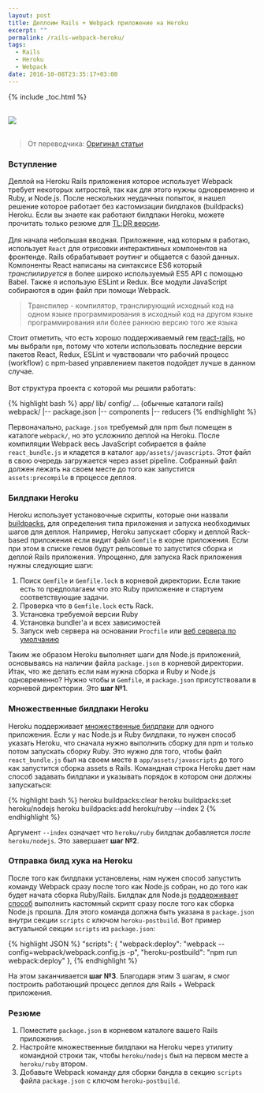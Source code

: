 ```yaml
---
layout: post
title: Деплоим Rails + Webpack приложение на Heroku
excerpt: ""
permalink: /rails-webpack-heroku/
tags:
  - Rails
  - Heroku
  - Webpack
date: 2016-10-08T23:35:17+03:00
---
```


{% include _toc.html %}

<br>
<img src="https://farm6.staticflickr.com/5711/29580740974_9ddf4c9f93_o.png">
<br>
<br>

> От переводчика: <a href="http://crypt.codemancers.com/posts/2016-03-18-rails-webpack-heroku/" target="_blank">Оригинал статьи</a>

### Вступление

Деплой на Heroku Rails приложения которое использует Webpack требует некоторых хитростей, так как для этого нужны одновременно и Ruby, и Node.js. После нескольких неудачных попыток, я нашел решение которое работает без кастомизации билдпаков (buildpacks) Heroku. Если вы знаете как работают билдпаки Heroku, можете прочитать только резюме для [TL;DR версии](#section-1).
<br>
<br>
Для начала небольшая вводная. Приложение, над которым я работаю, использует `React` для отрисовки интерактивных компонентов на фронтенде. Rails обрабатывает роутинг и общается с базой данных. Компоненты React написаны на синтаксисе ES6 который *транспилируется* в более широко используемый ES5 API с помощью Babel. Также я использую ESLint и Redux. Все модули JavaScript собираются в один файл при помощи Webpack.

> Транспилер -  компилятор, транслирующий исходный код на одном языке программирования в исходный код на другом языке программирования или более раннюю версию того же языка

Стоит отметить, что есть хорошо поддерживаемый гем <a href="https://github.com/reactjs/react-rails" target="_blank">react-rails</a>, но мы выбрали `npm`, потому что хотели использовать последние версии пакетов React, Redux, ESLint и чувствовали что рабочий процесс (workflow) с npm-based управлением пакетов подойдет лучше в данном случае.
<br>
<br>
Вот структура проекта с которой мы решили работать:

{% highlight bash %}
app/
lib/
config/
... (обычные каталоги rails)
webpack/
  |-- package.json
  |-- components
  |-- reducers
{% endhighlight %}

Первоначально, `package.json` требуемый для npm был помещен в каталоге `webpack/`, но это усложнило деплой на Heroku. После компиляции Webpack весь JavaScript собирается в файле `react_bundle.js` и кладется в каталог `app/assets/javascripts`. Этот файл в свою очередь загружается через asset pipeline. Собранный файл должен лежать на своем месте до того как запустится `assets:precompile` в процессе деплоя.

### Билдпаки Heroku

Heroku использует установочные скрипты, которые они назвали <a href="https://devcenter.heroku.com/articles/buildpacks" target="_blank">buildpacks</a>, для определения типа приложения и запуска необходимых шагов для деплоя. Например, Heroku запускает сборку и деплой Rack-based приложения если видит файл `Gemfile` в корне приложения. Если при этом в списке гемов будут рельсовые то запустится сборка и деплой Rails приложения. Упрощенно, для запуска Rack приложения нужны следующие шаги:

1. Поиск `Gemfile` и `Gemfile.lock` в корневой директории. Если такие есть то предполагаем что это Ruby приложение и стартуем соответствующие задачи.
2. Проверка что в `Gemfile.lock` есть Rack.
3. Установка требуемой версии Ruby
4. Установка bundler'а и всех зависимостей
5. Запуск web сервера на основании `Procfile` или <a href="https://github.com/heroku/heroku-buildpack-ruby/blob/v146/lib/language_pack/rack.rb#L27" target="_blank">веб сервера по умолчанию</a>

Таким же образом Heroku выполняет шаги для Node.js приложений, основываясь на наличии файла `package.json` в корневой директории. Итак, что же делать если нам нужна сборка и Ruby и Node.js одновременно? Нужно чтобы и `Gemfile`, и `package.json` присутствовали в корневой директории. Это **шаг №1**.

### Множественные билдпаки Heroku

Heroku поддерживает <a href="https://devcenter.heroku.com/articles/using-multiple-buildpacks-for-an-app" target="_blank">множественные билдпаки</a> для одного приложения. Если у нас Node.js и Ruby билдпаки, то нужен способ указать Heroku, что сначала нужно выполнить сборку для npm и только потом запускать сборку Ruby. Это нужно для того, чтобы файл `react_bundle.js` был на своем месте в `app/assets/javascripts` до того как запустится сборка assets в Rails. Командная строка Heroku дает нам способ задавать билдпаки и указывать порядок в котором они должны запускаться:

{% highlight bash %}
heroku buildpacks:clear
heroku buildpacks:set heroku/nodejs
heroku buildpacks:add heroku/ruby --index 2
{% endhighlight %}

Аргумент `--index` означает что `heroku/ruby` билдпак добавляется *после* `heroku/nodejs`. Это завершает **шаг №2**.

### Отправка билд хука на Heroku

После того как билдпаки установлены, нам нужен способ запустить команду Webpack сразу после того как Node.js собран, но до того как будет начата сборка Ruby/Rails. Билдпак для Node.js <a href="https://devcenter.heroku.com/articles/nodejs-support#customizing-the-build-process" target="_blank">поддерживает способ</a> выполнить кастомный скрипт сразу после того как сборка Node.js прошла. Для этого команда должна быть указана в `package.json` внутри секции `scripts` c ключом `heroku-postbuild`. Вот пример актуальной секции `scripts` из `package.json`:

{% highlight JSON %}
"scripts": {
  "webpack:deploy": "webpack --config=webpack/webpack.config.js -p",
  "heroku-postbuild": "npm run webpack:deploy"
},
{% endhighlight %}

На этом заканчивается **шаг №3**. Благодаря этим 3 шагам, я смог построить работающий процесс деплоя для Rails + Webpack приложения.

### Резюме

1. Поместите `package.json` в корневом каталоге вашего Rails приложения.
2. Настройте множественные билдпаки на Heroku через утилиту командной строки так, чтобы `heroku/nodejs` был на первом месте а `heroku/ruby` втором.
3. Добавьте Webpack команду для сборки бандла в секцию `scripts` файла `package.json` с ключом `heroku-postbuild`.



